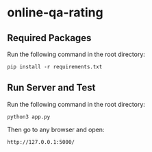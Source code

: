 # online-qa-rating

## Required Packages

Run the following command in the root directory:
```
pip install -r requirements.txt
```

## Run Server and Test

Run the following command in the root directory:
```
python3 app.py
```
Then go to any browser and open:
```
http://127.0.0.1:5000/
```

